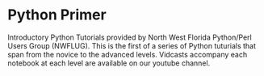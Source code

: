 # Python Primer
Introductory Python Tutorials provided by North West Florida Python/Perl  Users Group (NWFLUG). This is the first of a series of Python tuturials that span from the novice to the advanced levels. Vidcasts accompany each notebook at each level are available on our youtube channel. 
